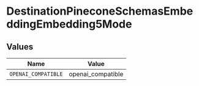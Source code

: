# DestinationPineconeSchemasEmbeddingEmbedding5Mode


## Values

| Name                | Value               |
| ------------------- | ------------------- |
| `OPENAI_COMPATIBLE` | openai_compatible   |